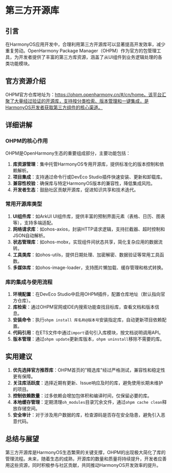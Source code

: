 # 第三方开源库

## 引言
在HarmonyOS应用开发中，合理利用第三方开源库可以显著提高开发效率，减少重复劳动。OpenHarmony Package Manager（OHPM）作为官方的包管理工具，为开发者提供了丰富的第三方库资源，涵盖了从UI组件到业务逻辑处理的各类功能模块。

## 官方资源介绍
OHPM官方仓库地址为：https://ohpm.openharmony.cn/#/cn/home。该平台汇聚了大量经过验证的开源库，支持按分类检索、版本管理和一键集成，是HarmonyOS开发者获取第三方组件的核心渠道。

## 详细讲解
### OHPM的核心作用
OHPM是OpenHarmony生态的重要组成部分，主要功能包括：
1. **库资源管理**：集中托管HarmonyOS专用开源库，提供标准化的版本控制和依赖解析。
2. **项目集成**：支持通过命令行或DevEco Studio插件快速安装、更新和卸载库。
3. **兼容性校验**：确保库与特定HarmonyOS版本的兼容性，降低集成风险。
4. **开发者生态**：鼓励社区贡献开源库，促进知识共享和技术迭代。

### 常用开源库类型
1. **UI组件库**：如ArkUI UI组件库，提供丰富的预制界面元素（表格、日历、图表等），支持多端适配。
2. **网络请求库**：如ohos-axios，封装HTTP请求逻辑，支持拦截器、超时控制和JSON自动解析。
3. **状态管理库**：如ohos-mobx，实现组件间状态共享，简化复杂应用的数据流转。
4. **工具类库**：如ohos-utils，提供日期处理、加密解密、数据验证等常用工具函数。
5. **多媒体库**：如ohos-image-loader，支持图片懒加载、缓存管理和格式转换。

### 库的集成与使用流程
1. **环境配置**：在DevEco Studio中启用OHPM插件，配置仓库地址（默认指向官方仓库）。
2. **库检索**：通过OHPM官网或IDE内搜索功能查找目标库，查看文档和版本信息。
3. **安装命令**：执行`ohpm install 库名称@版本号`安装指定库，自动更新项目依赖配置。
4. **代码引用**：在ETS文件中通过`import`语句引入库模块，按文档说明调用API。
5. **版本管理**：通过`ohpm update`更新库版本，`ohpm uninstall`移除不需要的库。

## 实用建议
1. **优先选择官方推荐库**：OHPM首页的"精选库"经过严格测试，兼容性和稳定性更有保障。
2. **关注库活跃度**：选择近期有更新、Issue响应及时的库，避免使用长期未维护的项目。
3. **控制依赖数量**：过多依赖会增加包体积和编译时间，仅保留必要的库。
4. **本地缓存管理**：定期清理`oh_modules`目录冗余文件，通过`ohpm cache clean`释放存储空间。
5. **安全审计**：对于涉及用户数据的库，检查源码是否存在安全隐患，避免引入恶意代码。

## 总结与展望
第三方开源库是HarmonyOS生态繁荣的关键支撑，OHPM的出现极大简化了库的管理流程。未来，随着生态的成熟，开源库的数量和质量将持续提升，开发者应善用这些资源，同时积极参与社区贡献，共同推动HarmonyOS开发效率的提升。